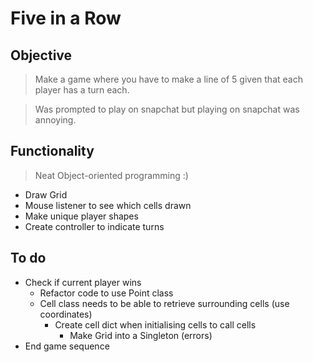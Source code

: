 # Five in a Row

## Objective

> Make a game where you have to make a line of 5 given that each player has a turn each.

> Was prompted to play on snapchat but playing on snapchat was annoying.

## Functionality

> Neat Object-oriented programming :)

- Draw Grid
- Mouse listener to see which cells drawn
- Make unique player shapes
- Create controller to indicate turns

## To do

- Check if current player wins
    - Refactor code to use Point class
    - Cell class needs to be able to retrieve surrounding cells (use coordinates)
        - Create cell dict when initialising cells to call cells
            - Make Grid into a Singleton (errors)
- End game sequence
